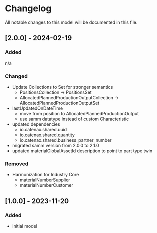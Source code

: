 # Changelog
All notable changes to this model will be documented in this file.

## [2.0.0] - 2024-02-19
### Added
n/a

### Changed
- Update Collections to Set for stronger semantics
  - PositionsCollection -> PositionsSet
  - AllocatedPlannedProductionOutputCollection -> AllocatedPlannedProductionOutputSet
- lastUpdatedOnDateTime
  - move from position to AllocatedPlannedProductionOutput
  - use samm datatype instead of custom Characteristic
- updated dependencies
  - io.catenax.shared.uuid
  - io.catenax.shared.quantity
  - io.catenax.shared.business_partner_number
- migrated samm version from 2.0.0 to 2.1.0
- updated materialGlobalAssetId description to point to part type twin

### Removed
- Harmonization for Industry Core
  - materialNumberSupplier
  - materialNumberCustomer

## [1.0.0] - 2023-11-20
### Added
- initial model

